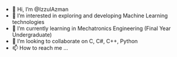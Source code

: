 - 👋 Hi, I’m @IzzulAzman
- 👀 I’m interested in exploring and developing Machine Learning technologies
- 🌱 I’m currently learning in Mechatronics Engineering (Final Year Undergraduate)
- 💞️ I’m looking to collaborate on C, C#, C++, Python
- 📫 How to reach me ...

<!---
IzzulAzman/IzzulAzman is a ✨ special ✨ repository because its `README.md` (this file) appears on your GitHub profile.
You can click the Preview link to take a look at your changes.
--->
